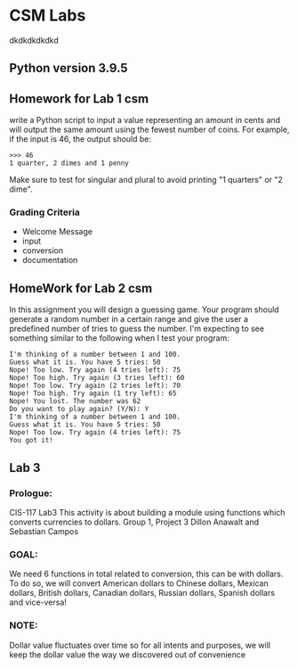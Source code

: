 # CSM Labs
dkdkdkdkdkd
## Python version 3.9.5

## Homework for Lab 1 csm

write a Python script to input a value representing an amount in cents and will output the same amount using the fewest number of coins. For example, if the input is 46, the output should be:
```
>>> 46
1 quarter, 2 dimes and 1 penny
```

Make sure to test for singular and plural to avoid printing "1 quarters" or "2 dime".


### Grading Criteria
- Welcome Message
- input
- conversion
- documentation


## HomeWork for Lab 2 csm
In this assignment you will design a guessing game. Your program should generate a random number in a certain range and give the user a predefined number of tries to guess the number. I'm expecting to see something similar to the following when I test your program:
```
I'm thinking of a number between 1 and 100. 
Guess what it is. You have 5 tries: 50
Nope! Too low. Try again (4 tries left): 75
Nope! Too high. Try again (3 tries left): 60
Nope! Too low. Try again (2 tries left): 70
Nope! Too high. Try again (1 try left): 65
Nope! You lost. The number was 62
Do you want to play again? (Y/N): Y
I'm thinking of a number between 1 and 100. 
Guess what it is. You have 5 tries: 50
Nope! Too low. Try again (4 tries left): 75
You got it!
```

## Lab 3

### Prologue:
CIS-117 Lab3
This activity is about building a module using functions which converts currencies to dollars.
Group 1, Project 3
Dillon Anawalt and Sebastian Campos

### GOAL:
We need 6 functions in total related to conversion, this can be with dollars. To do so, we will convert American dollars to
Chinese dollars, Mexican dollars, British dollars, Canadian dollars, Russian dollars, Spanish dollars and vice-versa!

### NOTE:
Dollar value fluctuates over time so for all intents and purposes, we will keep the dollar value the way we discovered out of
convenience




